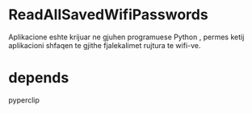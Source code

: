 # ReadAllSavedWifiPasswords

Aplikacione eshte krijuar ne gjuhen programuese Python , permes ketij aplikacioni shfaqen te gjithe fjalekalimet rujtura te wifi-ve. 

# depends
pyperclip

